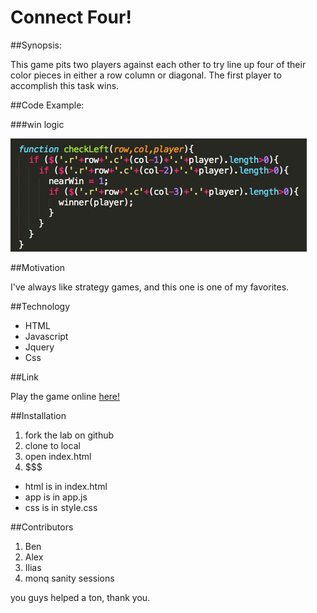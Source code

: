 # Connect Four!

##Synopsis:

 This game pits two players against each other to try line up four of their color pieces in either a row column or diagonal. The first player to accomplish this task wins.

##Code Example:

###win logic

![picture alt](Snippet.png)

##Motivation

 I've always like strategy games, and this one is one of my favorites.


##Technology

 - HTML
 - Javascript
 - Jquery
 - Css

##Link

Play the game online [here!](http://exporter-tiger-32220.bitballoon.com/)

##Installation

1. fork the lab on github
2. clone to local
3. open index.html
4. $$$

 * html is in index.html
 * app is in app.js
 * css is in style.css

##Contributors
 1. Ben
 2. Alex
 3. Ilias
 4. monq sanity sessions

 you guys helped a ton, thank you.


